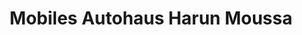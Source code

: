 ---
title: "Mobiles Autohaus Harun Moussa"
url: /inzlingen/mobiles-autohaus-harun-moussa/
shop: Autowerkstatt
---